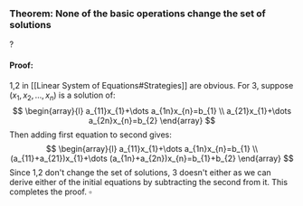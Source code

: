 ### Theorem: None of the basic operations change the set of solutions
?
#### Proof:
1,2 in [[Linear System of Equations#Strategies]] are obvious.
For 3, suppose $(x_{1},x_{2},\dots,x_{n})$ is a solution of:
$$
\begin{array}{l}
a_{11}x_{1}+\dots a_{1n}x_{n}=b_{1} \\
a_{21}x_{1}+\dots a_{2n}x_{n}=b_{2}
\end{array}
$$
Then adding first equation to second gives:
$$
\begin{array}{l}
a_{11}x_{1}+\dots a_{1n}x_{n}=b_{1} \\
(a_{11}+a_{21})x_{1}+\dots (a_{1n}+a_{2n})x_{n}=b_{1}+b_{2}
\end{array}
$$
Since 1,2 don't change the set of solutions, 3 doesn't either as we can derive either of the initial equations by subtracting the second from it.
This completes the proof. $\square$
